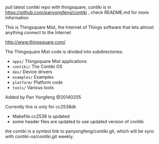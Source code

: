 pull latest contiki repo with thingsquare, contiki is in https://github.com/panyongfeng/contiki , check README.md for more information


This is Thingsquare Mist, the Internet of Things software that lets
almost anything connect to the Internet

http://www.thingsquare.com/

The Thingsquare Mist code is divided into subdirectories:

* `apps/`     Thingsquare Mist applications
* `contiki/`  The Contiki OS
* `dev/`      Device drivers
* `examples/` Examples
* `platform/` Platform code
* `tools/`    Various tools


Added by Pan Yongfeng @20140205

Currently this is only for cc2538dk
* Makefile.cc2538 is updated
* some header files are updated to use updated version of contiki

the contiki is a symbol link to panyongfeng/contiki.git, which will be
sync with contiki-os/contiki.git weekly.

